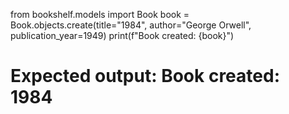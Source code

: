 from bookshelf.models import Book
book = Book.objects.create(title="1984", author="George Orwell", publication_year=1949)
print(f"Book created: {book}")
# Expected output: Book created: 1984
